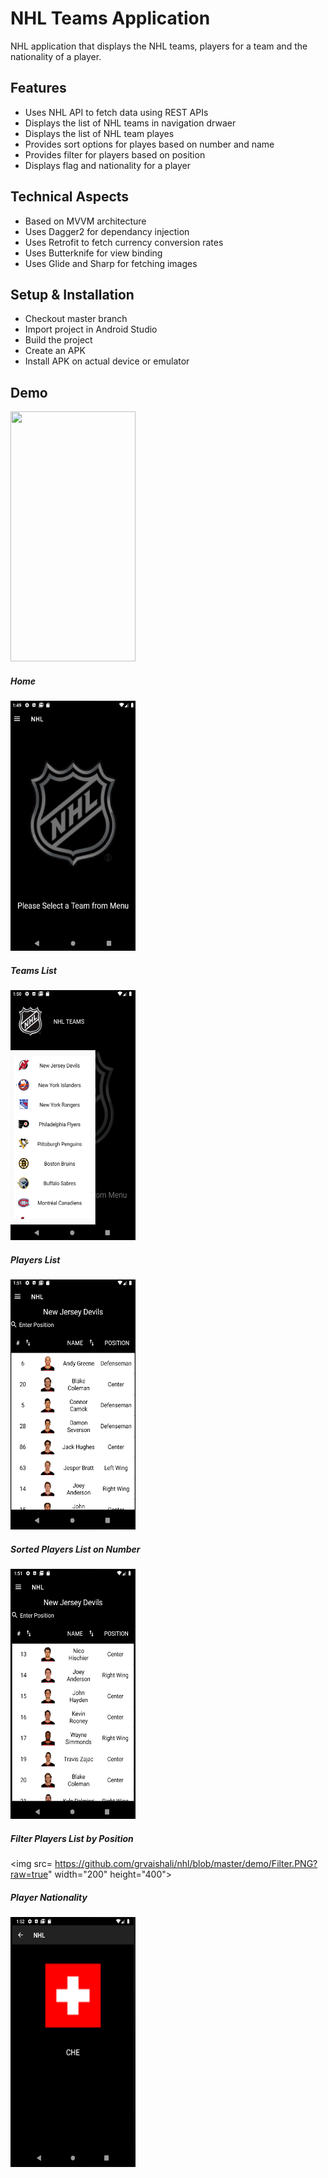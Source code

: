 # NHL Teams Application
NHL application that displays the NHL teams, players for a team and the nationality of a player.

## Features
  - Uses NHL API to fetch data using REST APIs
  - Displays the list of NHL teams in navigation drwaer
  - Displays the list of NHL team playes
  - Provides sort options for playes based on number and name
  - Provides filter for players based on position
  - Displays flag and nationality for a player

## Technical Aspects
  - Based on MVVM architecture
  - Uses Dagger2 for dependancy injection
  - Uses Retrofit to fetch currency conversion rates
  - Uses Butterknife for view binding
  - Uses Glide and Sharp for fetching images

## Setup & Installation
  - Checkout master branch
  - Import project in Android Studio
  - Build the project
  - Create an APK
  - Install APK on actual device or emulator
 
## Demo

<img src="https://github.com/grvaishali/nhl/blob/master/demo/Demo.gif?raw=true" width="200" height="400" />

##### Home

<img src= "https://github.com/grvaishali/nhl/blob/master/demo/Home.PNG?raw=true" width="200" height="400">

##### Teams List

<img src= "https://github.com/grvaishali/nhl/blob/master/demo/TeamList.PNG?raw=true" width="200" height="400">

##### Players List

<img src= "https://github.com/grvaishali/nhl/blob/master/demo/PlayerList.PNG?raw=true" width="200" height="400">

##### Sorted Players List on Number

<img src= "https://github.com/grvaishali/nhl/blob/master/demo/Sort.PNG?raw=true" width="200" height="400">

##### Filter Players List by Position 

<img src= https://github.com/grvaishali/nhl/blob/master/demo/Filter.PNG?raw=true" width="200" height="400">

##### Player Nationality

<img src= "https://github.com/grvaishali/nhl/blob/master/demo/PlayerCountry.PNG?raw=true" width="200" height="400">

  

 
  


